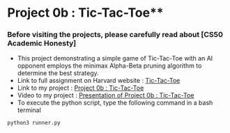 # Project 0b : Tic-Tac-Toe** <br/>
### Before visiting the projects, please carefully read about [CS50 Academic Honesty] 
- This project demonstrating a simple game of Tic-Tac-Toe with an AI opponent employs the minimax Alpha-Beta pruning algorithm to determine the best strategy. <br/>
- Link to full assignment on Harvard website : [Tic-Tac-Toe](https://cs50.harvard.edu/ai/2020/projects/0/tictactoe "Tic-Tac-Toe") <br/>
- Link to my project : [Project 0b : Tic-Tac-Toe](https://github.com/Lim-Calculus/Project-CS50AI/tree/main/Week%200%20:%20Search/Project%200b%20:%20Tic-Tac-Toe "Project 0b : Tic-Tac-Toe") <br/>
- Video to my project : [Presentation of Project 0b : Tic-Tac-Toe](https://www.youtube.com/watch?v=ToK0P4cTvAc "Presentation of Project 0b : Tic-Tac-Toe") <br/>
- To execute the python script, type the following command in a bash terminal <br/>

```bash
python3 runner.py 
```

